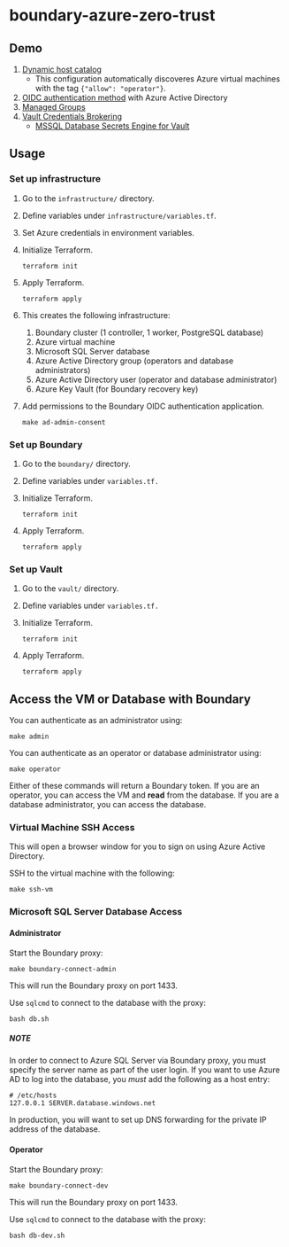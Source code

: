 # boundary-azure-zero-trust

## Demo

1. [Dynamic host catalog](https://learn.hashicorp.com/tutorials/boundary/azure-host-catalogs)
   - This configuration automatically discoveres Azure virtual machines with the tag `{"allow": "operator"}`.
1. [OIDC authentication method](https://learn.hashicorp.com/tutorials/boundary/oidc-auth) with Azure Active Directory
1. [Managed Groups](https://learn.hashicorp.com/tutorials/boundary/oidc-idp-groups?in=boundary/configuration)
1. [Vault Credentials Brokering](https://learn.hashicorp.com/tutorials/boundary/vault-cred-brokering-quickstart?in=boundary/configuration)
   - [MSSQL Database Secrets Engine for Vault](https://www.vaultproject.io/docs/secrets/databases/mssql)

## Usage

### Set up infrastructure

1. Go to the `infrastructure/` directory.

1. Define variables under `infrastructure/variables.tf`.

1. Set Azure credentials in environment variables.

1. Initialize Terraform.
   ```shell
   terraform init
   ```

1. Apply Terraform.
   ```shell
   terraform apply
   ```

1. This creates the following infrastructure:
   1. Boundary cluster (1 controller, 1 worker, PostgreSQL database)
   1. Azure virtual machine
   1. Microsoft SQL Server database
   1. Azure Active Directory group (operators and database administrators)
   1. Azure Active Directory user (operator and database administrator)
   1. Azure Key Vault (for Boundary recovery key)

1. Add permissions to the Boundary OIDC authentication application.
   ```shell
   make ad-admin-consent
   ```


### Set up Boundary

1. Go to the `boundary/` directory.

1. Define variables under `variables.tf.`

1. Initialize Terraform.
   ```shell
   terraform init
   ```

1. Apply Terraform.
   ```shell
   terraform apply
   ```


### Set up Vault

1. Go to the `vault/` directory.

1. Define variables under `variables.tf.`

1. Initialize Terraform.
   ```shell
   terraform init
   ```

1. Apply Terraform.
   ```shell
   terraform apply
   ```

## Access the VM or Database with Boundary

You can authenticate as an administrator using:

```shell
make admin
```

You can authenticate as an operator or database administrator using:

```shell
make operator
```

Either of these commands will return a Boundary token. If you are an operator,
you can access the VM and __read__ from the database.
If you are a database administrator, you can access
the database.

### Virtual Machine SSH Access

This will open a browser window for you to sign on using Azure Active Directory.

SSH to the virtual machine with the following:

```shell
make ssh-vm
```

### Microsoft SQL Server Database Access

#### Administrator

Start the Boundary proxy:

```shell
make boundary-connect-admin
```

This will run the Boundary proxy on port 1433.

Use `sqlcmd` to connect to the database with the proxy:

```shell
bash db.sh
```

##### NOTE

In order to connect to Azure SQL Server via Boundary proxy,
you must specify the server name as part of the user login. If you
want to use Azure AD to log into the database, you _must_ add
the following as a host entry:

```plaintext
# /etc/hosts
127.0.0.1 SERVER.database.windows.net
```

In production, you will want to set up DNS forwarding for the private
IP address of the database.


#### Operator

Start the Boundary proxy:

```shell
make boundary-connect-dev
```

This will run the Boundary proxy on port 1433.

Use `sqlcmd` to connect to the database with the proxy:

```shell
bash db-dev.sh
```